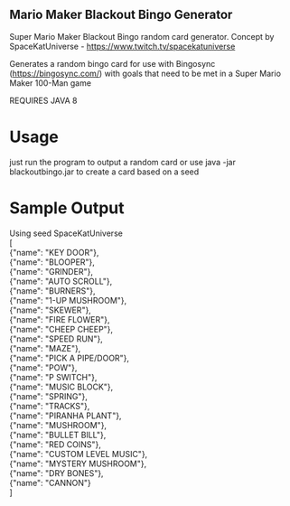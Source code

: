 ## Mario Maker Blackout Bingo Generator ##
Super Mario Maker Blackout Bingo random card generator. 
Concept by SpaceKatUniverse - https://www.twitch.tv/spacekatuniverse

Generates a random bingo card for use with Bingosync (https://bingosync.com/) with goals that need to be met in a Super Mario Maker 100-Man game

REQUIRES JAVA 8

# Usage #
just run the program to output a random card or use java -jar blackoutbingo.jar <seed> to create a card based on a seed

# Sample Output #
Using seed SpaceKatUniverse<br>
[<br>
{"name": "KEY DOOR"},<br>
{"name": "BLOOPER"},<br>
{"name": "GRINDER"},<br>
{"name": "AUTO SCROLL"},<br>
{"name": "BURNERS"},<br>
{"name": "1-UP MUSHROOM"},<br>
{"name": "SKEWER"},<br>
{"name": "FIRE FLOWER"},<br>
{"name": "CHEEP CHEEP"},<br>
{"name": "SPEED RUN"},<br>
{"name": "MAZE"},<br>
{"name": "PICK A PIPE/DOOR"},<br>
{"name": "POW"},<br>
{"name": "P SWITCH"},<br>
{"name": "MUSIC BLOCK"},<br>
{"name": "SPRING"},<br>
{"name": "TRACKS"},<br>
{"name": "PIRANHA PLANT"},<br>
{"name": "MUSHROOM"},<br>
{"name": "BULLET BILL"},<br>
{"name": "RED COINS"},<br>
{"name": "CUSTOM LEVEL MUSIC"},<br>
{"name": "MYSTERY MUSHROOM"},<br>
{"name": "DRY BONES"},<br>
{"name": "CANNON"}<br>
]<br>
